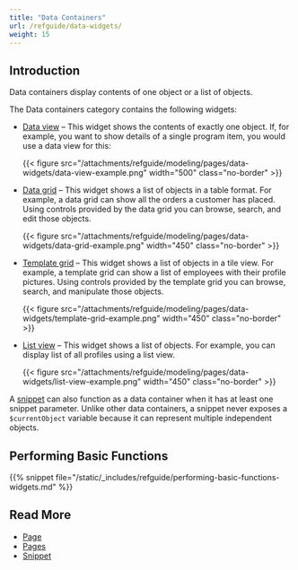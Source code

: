```yaml
---
title: "Data Containers"
url: /refguide/data-widgets/
weight: 15
---
```


## Introduction

Data containers display contents of one object or a list of objects. 

The Data containers category contains the following widgets:

* [Data view](/refguide/data-view/) – This widget shows the contents of exactly one object. If, for example, you want to show details of a single program item, you would use a data view for this:

    {{< figure src="/attachments/refguide/modeling/pages/data-widgets/data-view-example.png"   width="500"  class="no-border" >}}

* [Data grid](/refguide/data-grid/) – This widget shows a list of objects in a table format. For example, a data grid can show all the orders a customer has placed. Using controls provided by the data grid you can browse, search, and edit those objects.

    {{< figure src="/attachments/refguide/modeling/pages/data-widgets/data-grid-example.png"   width="450"  class="no-border" >}}

* [Template grid](/refguide/template-grid/) – This widget shows a list of objects in a tile view. For example, a template grid can show a list of employees with their profile pictures. Using controls provided by the template grid you can browse, search, and manipulate those objects.

    {{< figure src="/attachments/refguide/modeling/pages/data-widgets/template-grid-example.png"   width="450"  class="no-border" >}}

* [List view](/refguide/list-view/) – This widget shows a list of objects. For example, you can display list of all profiles using a list view. 

    {{< figure src="/attachments/refguide/modeling/pages/data-widgets/list-view-example.png"   width="450"  class="no-border" >}}

A [snippet](/refguide/snippet/) can also function as a data container when it has at least one snippet parameter. Unlike other data containers, a snippet never exposes a `$currentObject` variable because it can represent multiple independent objects.

## Performing Basic Functions

{{% snippet file="/static/_includes/refguide/performing-basic-functions-widgets.md" %}}

## Read More

* [Page](/refguide/page/)
* [Pages](/refguide/pages/)
* [Snippet](/refguide/snippet/)
